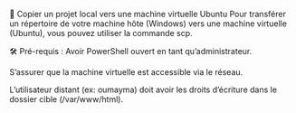 📁 Copier un projet local vers une machine virtuelle Ubuntu
Pour transférer un répertoire de votre machine hôte (Windows) vers une machine virtuelle (Ubuntu), vous pouvez utiliser la commande scp.

🛠️ Pré-requis :
Avoir PowerShell ouvert en tant qu’administrateur.

S’assurer que la machine virtuelle est accessible via le réseau.

L’utilisateur distant (ex: oumayma) doit avoir les droits d’écriture dans le dossier cible (/var/www/html).

